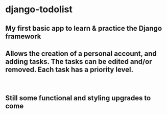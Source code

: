 # django-todolist

## My first basic app to learn &amp; practice the Django framework

## Allows the creation of a personal account, and adding tasks. The tasks can be edited and/or removed. Each task has a priority level.
<br>

## Still some functional and styling upgrades to come
